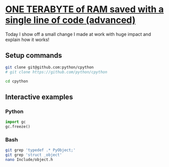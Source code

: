 # [ONE TERABYTE of RAM saved with a single line of code (advanced)](https://youtu.be/Hgw_RlCaIds)

Today I show off a small change I made at work with huge impact and explain how it works!

## Setup commands

```bash
git clone git@github.com:python/cpython
# git clone https://github.com/python/cpython

cd cpython
```

## Interactive examples

### Python

```python
import gc
gc.freeze()
```

### Bash

```bash
git grep 'typedef .* PyObject;'
git grep 'struct _object'
nano Include/object.h
```
